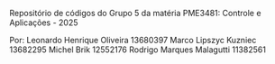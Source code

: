 Repositório de códigos do Grupo 5 da matéria PME3481: Controle e Aplicações - 2025

Por: 
    Leonardo Henrique Oliveira 13680397
    Marco Lipszyc Kuzniec 13682295
    Michel Brik 12552176
    Rodrigo Marques Malagutti 11382561
